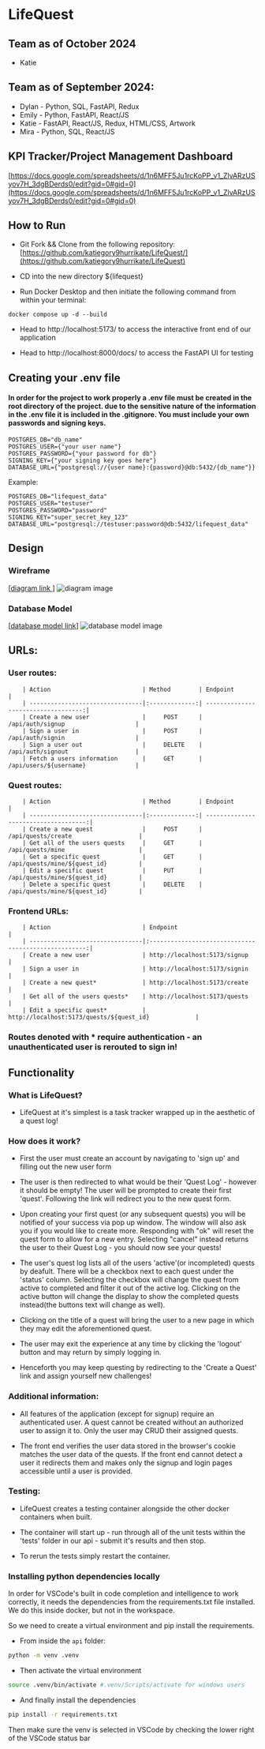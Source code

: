 # LifeQuest

## Team as of October 2024
-   Katie

## Team as of September 2024:
-   Dylan - Python, SQL, FastAPI, Redux
-   Emily - Python, FastAPI, React/JS
-   Katie - FastAPI, React/JS, Redux, HTML/CSS, Artwork
-   Mira - Python, SQL, React/JS

## KPI Tracker/Project Management Dashboard
[https://docs.google.com/spreadsheets/d/1n6MFF5Ju1rcKoPP_v1_ZlvARzUSyov7H_3dgBDerds0/edit?gid=0#gid=0](https://docs.google.com/spreadsheets/d/1n6MFF5Ju1rcKoPP_v1_ZlvARzUSyov7H_3dgBDerds0/edit?gid=0#gid=0)

## How to Run

-   Git Fork && Clone from the following repository: [https://github.com/katiegory9hurrikate/LifeQuest/](https://github.com/katiegory9hurrikate/LifeQuest)

-   CD into the new directory ${lifequest}

-   Run Docker Desktop and then initiate the following command from within your terminal:

  `docker compose up -d --build`

-   Head to http://localhost:5173/ to access the interactive front end of our application

-   Head to http://localhost:8000/docs/ to access the FastAPI UI for testing

## Creating your .env file

#### In order for the project to work properly a .env file must be created in the root directory of the project. due to the sensitive nature of the information in the .env file it is included in the .gitignore. You must include your own passwords and signing keys.

```
POSTGRES_DB="db_name"
POSTGRES_USER={"your user name"}
POSTGRES_PASSWORD={"your password for db"}
SIGNING_KEY={"your signing key goes here"}
DATABASE_URL={"postgresql://{user name}:{password}@db:5432/{db_name"}}
```

  Example:
```
POSTGRES_DB="lifequest_data"
POSTGRES_USER="testuser"
POSTGRES_PASSWORD="password"
SIGNING_KEY="super_secret_key_123"
DATABASE_URL="postgresql://testuser:password@db:5432/lifequest_data"
```

## Design

### Wireframe

[[diagram link ](https://www.figma.com/board/2WREnTq826MtDlWde5TveH/LifeQuest?node-id=0-1&node-type=CANVAS)]
![diagram image](WireFrame.png)

### Database Model

[[database model link](https://app.quickdatabasediagrams.com/#/d/Ca0Own)]
![database model image](DBModel.png)

## URLs:

### User routes:

        | Action                          | Method        | Endpoint                            |
        | --------------------------------|:-------------:| -----------------------------------:|
        | Create a new user               |     POST      | /api/auth/signup                    |
        | Sign a user in                  |     POST      | /api/auth/signin                    |
        | Sign a user out                 |     DELETE    | /api/auth/signout                   |
        | Fetch a users information       |     GET       | /api/users/${username}              |

### Quest routes:

        | Action                          | Method        | Endpoint                             |
        | --------------------------------|:-------------:| ------------------------------------:|
        | Create a new quest              |     POST      | /api/quests/create                   |
        | Get all of the users quests     |     GET       | /api/quests/mine                     |
        | Get a specific quest            |     GET       | /api/quests/mine/${quest_id}         |
        | Edit a specific quest           |     PUT       | /api/quests/mine/${quest_id}         |
        | Delete a specific quest         |     DELETE    | /api/quests/mine/${quest_id}         |

### Frontend URLs:

        | Action                          | Endpoint                                             |
        | --------------------------------|:----------------------------------------------------:|
        | Create a new user               | http://localhost:5173/signup                         |
        | Sign a user in                  | http://localhost:5173/signin                         |
        | Create a new quest*             | http://localhost:5173/create                         |
        | Get all of the users quests*    | http://localhost:5173/quests                         |
        | Edit a specific quest*          | http://localhost:5173/quests/${quest_id}             |

### Routes denoted with \* require authentication - an unauthenticated user is rerouted to sign in!

## Functionality

### What is LifeQuest?

-   LifeQuest at it's simplest is a task tracker wrapped up in the aesthetic of a quest log!

### How does it work?

-   First the user must create an account by navigating to 'sign up' and filling out the new user form

-   The user is then redirected to what would be their 'Quest Log' - however it should be empty! The user will be prompted to create their first 'quest'. Following the link will redirect you to the new quest form.

-   Upon creating your first quest (or any subsequent quests) you will be notified of your success via pop up window. The window will also ask you if you would like to create more. Responding with "ok" will reset the quest form to allow for a new entry. Selecting "cancel" instead returns the user to their Quest Log - you should now see your quests!

-   The user's quest log lists all of the users 'active'(or incompleted) quests by deafult. There will be a checkbox next to each quest under the 'status' column. Selecting the checkbox will change the quest from active to completed and filter it out of the active log. Clicking on the active button will change the display to show the completed quests instead(the buttons text will change as well).

-   Clicking on the title of a quest will bring the user to a new page in which they may edit the aforementioned quest.

-   The user may exit the experience at any time by clicking the 'logout' button and may return by simply logging in.

-   Henceforth you may keep questing by redirecting to the 'Create a Quest' link and assign yourself new challenges!

### Additional information:

-   All features of the application (except for signup) require an authenticated user. A quest cannot be created without an authorized user to assign it to. Only the user may CRUD their assigned quests.

-   The front end verifies the user data stored in the browser's cookie matches the user data of the quests. If the front end cannot detect a user it redirects them and makes only the signup and login pages accessible until a user is provided.

### Testing:

-   LifeQuest creates a testing container alongside the other docker containers when built.

-   The container will start up - run through all of the unit tests within the 'tests' folder in our api - submit it's results and then stop.

-   To rerun the tests simply restart the container.

### Installing python dependencies locally

In order for VSCode's built in code completion and intelligence to
work correctly, it needs the dependencies from the requirements.txt file
installed. We do this inside docker, but not in the workspace.

So we need to create a virtual environment and pip install the requirements.

-   From inside the `api` folder:

```bash
python -m venv .venv
```

-   Then activate the virtual environment

```bash
source .venv/bin/activate #.venv/Scripts/activate for windows users
```

-   And finally install the dependencies

```bash
pip install -r requirements.txt
```

Then make sure the venv is selected in VSCode by checking the lower right of the
VSCode status bar
